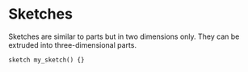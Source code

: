 # Sketches

Sketches are similar to parts but in two dimensions only.
They can be extruded into three-dimensional parts.

```µcad,sketch_basic
sketch my_sketch() {}
```

